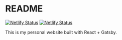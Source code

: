 # README

[![Netlify Status](https://api.netlify.com/api/v1/badges/a65faf3c-46de-4b69-ad48-35b2201c94d6/deploy-status)](https://app.netlify.com/sites/renems/deploys)
[![Netlify Status](https://api.netlify.com/api/v1/badges/83dd011d-d67f-4b14-afd4-88e4e1c3ab29/deploy-status)](https://app.netlify.com/sites/renems-staging/deploys)

This is my personal website built with React + Gatsby.
